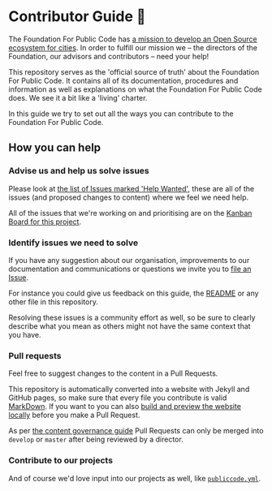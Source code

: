 # Contributor Guide 🙇‍

The Foundation For Public Code has [a mission to develop an Open Source ecosystem for cities](mission.md). In order to fulfill our mission we – the directors of the Foundation, our advisors and contributors – need your help!

This repository serves as the 'official source of truth' about the Foundation For Public Code. It contains all of its documentation, procedures and information as well as explanations on what the Foundation For Public Code does. We see it a bit like a 'living' charter.

In this guide we try to set out all the ways you can contribute to the Foundation For Public Code.

## How you can help


### Advise us and help us solve issues

Please look at [the list of Issues marked 'Help Wanted'](https://github.com/publiccodenet/about/labels/help%20wanted), these are all of the issues (and proposed changes to content) where we feel we need help.

All of the issues that we're working on and prioritising are on the [Kanban Board for this project](https://github.com/publiccodenet/about/projects/1).

### Identify issues we need to solve

If you have any suggestion about our organisation, improvements to our documentation and communications or questions we invite you to [file an Issue](https://github.com/publiccodenet/about/issues/new).

For instance you could give us feedback on this guide, the [README](README.md) or any other file in this repository.

Resolving these issues is a community effort as well, so be sure to clearly describe what you mean as others might not have the same context that you have.

### Pull requests

Feel free to suggest changes to the content in a Pull Requests.

This repository is automatically converted into a website with Jekyll and GitHub pages, so make sure that every file you contribute is valid [MarkDown](https://guides.github.com/features/mastering-markdown/). If you want to you can also [build and preview the website locally](README.md) before you make a Pull Request.

As per [the content governance guide](GOVERNANCE.md) Pull Requests can only be merged into `develop` or `master` after being reviewed by a director.

### Contribute to our projects

And of course we'd love input into our projects as well, like [`publiccode.yml`](https://github.com/publiccodenet/publiccode.yml).

